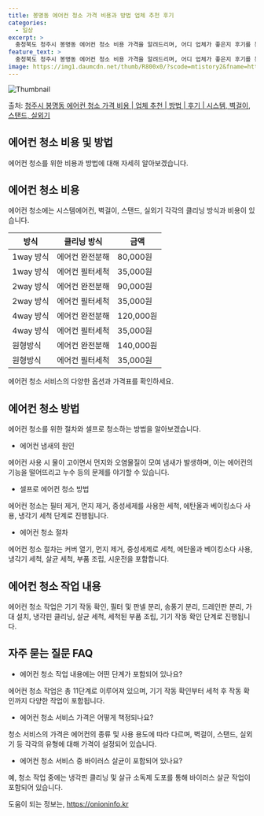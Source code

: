 ```yaml
---
title: 봉명동 에어컨 청소 가격 비용과 방법 업체 추천 후기
categories:
  - 일상
excerpt: >
  충청북도 청주시 봉명동 에어컨 청소 비용 가격을 알려드리며, 어디 업체가 좋은지 후기를 통해 알아보겠습니다. 현재 글에서는 시스템, 벽걸이, 스탠드, 실외기 각각에 대해 청소 비용이 나와 있으니 참고하시면 되겠습니다. 에어컨 분해 청소 방법 보기 👈 클릭셀프 에어컨 청소 방법 보기👈 클릭청주시 봉명동 에어컨 청소 비용시스템에어컨 방식클리닝방식금액1way 방식에어컨 완전분해80,000원1way 방식에어컨 필터세척35,000원2way 방식에어컨 완전분해90,000원2way 방식에어컨 필터세척35,000원4way 방식에어컨 완전분해120,000원4way 방식에어컨 필터세척35,000원원형방식에어컨 완전분해140,000원원형방식에어컨 필터세척35,000원에어컨 청소 견적 샘플 보기 👈 클릭에어컨 냄새의 원인에어..
feature_text: >
  충청북도 청주시 봉명동 에어컨 청소 비용 가격을 알려드리며, 어디 업체가 좋은지 후기를 통해 알아보겠습니다. 현재 글에서는 시스템, 벽걸이, 스탠드, 실외기 각각에 대해 청소 비용이 나와 있으니 참고하시면 되겠습니다. 에어컨 분해 청소 방법 보기 👈 클릭셀프 에어컨 청소 방법 보기👈 클릭청주시 봉명동 에어컨 청소 비용시스템에어컨 방식클리닝방식금액1way 방식에어컨 완전분해80,000원1way 방식에어컨 필터세척35,000원2way 방식에어컨 완전분해90,000원2way 방식에어컨 필터세척35,000원4way 방식에어컨 완전분해120,000원4way 방식에어컨 필터세척35,000원원형방식에어컨 완전분해140,000원원형방식에어컨 필터세척35,000원에어컨 청소 견적 샘플 보기 👈 클릭에어컨 냄새의 원인에어..
image: https://img1.daumcdn.net/thumb/R800x0/?scode=mtistory2&fname=https%3A%2F%2Fblog.kakaocdn.net%2Fdn%2F6U99p%2FbtsHx8bvFsa%2FKPjVEZ8ho0fKy5Uo3dg80K%2Fimg.webp
---
```


![Thumbnail](https://img1.daumcdn.net/thumb/R800x0/?scode=mtistory2&fname=https%3A%2F%2Fblog.kakaocdn.net%2Fdn%2F6U99p%2FbtsHx8bvFsa%2FKPjVEZ8ho0fKy5Uo3dg80K%2Fimg.webp)

<p>출처: <a href="https://onioninfo.kr/entry/%EC%B2%AD%EC%A3%BC%EC%8B%9C-%EB%B4%89%EB%AA%85%EB%8F%99-%EC%97%90%EC%96%B4%EC%BB%A8-%EC%B2%AD%EC%86%8C-%EA%B0%80%EA%B2%A9-%EB%B9%84%EC%9A%A9-%EC%97%85%EC%B2%B4-%EC%B6%94%EC%B2%9C-%EB%B0%A9%EB%B2%95-%ED%9B%84%EA%B8%B0-%EC%8B%9C%EC%8A%A4%ED%85%9C-%EB%B2%BD%EA%B1%B8%EC%9D%B4-%EC%8A%A4%ED%83%A0%EB%93%9C-%EC%8B%A4%EC%99%B8%EA%B8%B0" rel="dofollow">청주시 봉명동 에어컨 청소 가격 비용 | 업체 추천 | 방법 | 후기 | 시스템, 벽걸이, 스탠드, 실외기</a> </p>

## 에어컨 청소 비용 및 방법

에어컨 청소를 위한 비용과 방법에 대해 자세히 알아보겠습니다.

## 에어컨 청소 비용

에어컨 청소에는 시스템에어컨, 벽걸이, 스탠드, 실외기 각각의 클리닝 방식과 비용이 있습니다.

**방식** | **클리닝 방식** | **금액**  
---|---|---  
1way 방식 | 에어컨 완전분해 | 80,000원  
1way 방식 | 에어컨 필터세척 | 35,000원  
2way 방식 | 에어컨 완전분해 | 90,000원  
2way 방식 | 에어컨 필터세척 | 35,000원  
4way 방식 | 에어컨 완전분해 | 120,000원  
4way 방식 | 에어컨 필터세척 | 35,000원  
원형방식 | 에어컨 완전분해 | 140,000원  
원형방식 | 에어컨 필터세척 | 35,000원  
  
에어컨 청소 서비스의 다양한 옵션과 가격표를 확인하세요.

## 에어컨 청소 방법

에어컨 청소를 위한 절차와 셀프로 청소하는 방법을 알아보겠습니다.

  * 에어컨 냄새의 원인

에어컨 사용 시 물이 고이면서 먼지와 오염물질이 모여 냄새가 발생하며, 이는 에어컨의 기능을 떨어뜨리고 누수 등의 문제를 야기할 수
있습니다.

  * 셀프로 에어컨 청소 방법

에어컨 청소는 필터 제거, 먼지 제거, 중성세제를 사용한 세척, 에탄올과 베이킹소다 사용, 냉각기 세척 단계로 진행됩니다.

  * 에어컨 청소 절차

에어컨 청소 절차는 커버 열기, 먼지 제거, 중성세제로 세척, 에탄올과 베이킹소다 사용, 냉각기 세척, 살균 세척, 부품 조립, 시운전을
포함합니다.

## 에어컨 청소 작업 내용

에어컨 청소 작업은 기기 작동 확인, 필터 및 판넬 분리, 송풍기 분리, 드레인판 분리, 가대 설치, 냉각핀 클리닝, 살균 세척, 세척된
부품 조립, 기기 작동 확인 단계로 진행됩니다.

## 자주 묻는 질문 FAQ

  * 에어컨 청소 작업 내용에는 어떤 단계가 포함되어 있나요?

에어컨 청소 작업은 총 11단계로 이루어져 있으며, 기기 작동 확인부터 세척 후 작동 확인까지 다양한 작업이 포함됩니다.

  * 에어컨 청소 서비스 가격은 어떻게 책정되나요?

청소 서비스의 가격은 에어컨의 종류 및 사용 용도에 따라 다르며, 벽걸이, 스탠드, 실외기 등 각각의 유형에 대해 가격이 설정되어 있습니다.

  * 에어컨 청소 서비스 중 바이러스 살균이 포함되어 있나요?

예, 청소 작업 중에는 냉각핀 클리닝 및 살규 소독제 도포를 통해 바이러스 살균 작업이 포함되어 있습니다.



 

도움이 되는 정보는, <a href="https://onioninfo.kr" rel="dofollow">https://onioninfo.kr</a>


